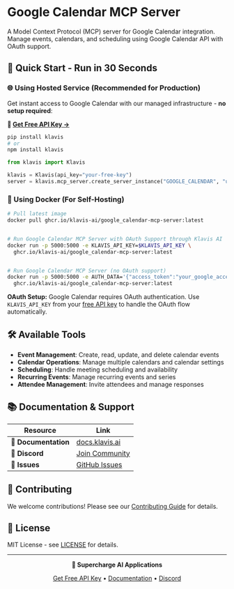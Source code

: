 # Google Calendar MCP Server

A Model Context Protocol (MCP) server for Google Calendar integration. Manage events, calendars, and scheduling using Google Calendar API with OAuth support.

## 🚀 Quick Start - Run in 30 Seconds

### 🌐 Using Hosted Service (Recommended for Production)

Get instant access to Google Calendar with our managed infrastructure - **no setup required**:

**🔗 [Get Free API Key →](https://www.klavis.ai/home/api-keys)**

```bash
pip install klavis
# or
npm install klavis
```

```python
from klavis import Klavis

klavis = Klavis(api_key="your-free-key")
server = klavis.mcp_server.create_server_instance("GOOGLE_CALENDAR", "user123")
```

### 🐳 Using Docker (For Self-Hosting)

```bash
# Pull latest image
docker pull ghcr.io/klavis-ai/google_calendar-mcp-server:latest


# Run Google Calendar MCP Server with OAuth Support through Klavis AI
docker run -p 5000:5000 -e KLAVIS_API_KEY=$KLAVIS_API_KEY \
  ghcr.io/klavis-ai/google_calendar-mcp-server:latest


# Run Google Calendar MCP Server (no OAuth support)
docker run -p 5000:5000 -e AUTH_DATA='{"access_token":"your_google_access_token_here"}' \
  ghcr.io/klavis-ai/google_calendar-mcp-server:latest
```

**OAuth Setup:** Google Calendar requires OAuth authentication. Use `KLAVIS_API_KEY` from your [free API key](https://www.klavis.ai/home/api-keys) to handle the OAuth flow automatically.

## 🛠️ Available Tools

- **Event Management**: Create, read, update, and delete calendar events
- **Calendar Operations**: Manage multiple calendars and calendar settings
- **Scheduling**: Handle meeting scheduling and availability
- **Recurring Events**: Manage recurring events and series
- **Attendee Management**: Invite attendees and manage responses

## 📚 Documentation & Support

| Resource | Link |
|----------|------|
| **📖 Documentation** | [docs.klavis.ai](https://docs.klavis.ai) |
| **💬 Discord** | [Join Community](https://discord.gg/p7TuTEcssn) |
| **🐛 Issues** | [GitHub Issues](https://github.com/klavis-ai/klavis/issues) |

## 🤝 Contributing

We welcome contributions! Please see our [Contributing Guide](../../CONTRIBUTING.md) for details.

## 📜 License

MIT License - see [LICENSE](../../LICENSE) for details.

---

<div align="center">
  <p><strong>🚀 Supercharge AI Applications </strong></p>
  <p>
    <a href="https://www.klavis.ai">Get Free API Key</a> •
    <a href="https://docs.klavis.ai">Documentation</a> •
    <a href="https://discord.gg/p7TuTEcssn">Discord</a>
  </p>
</div>
